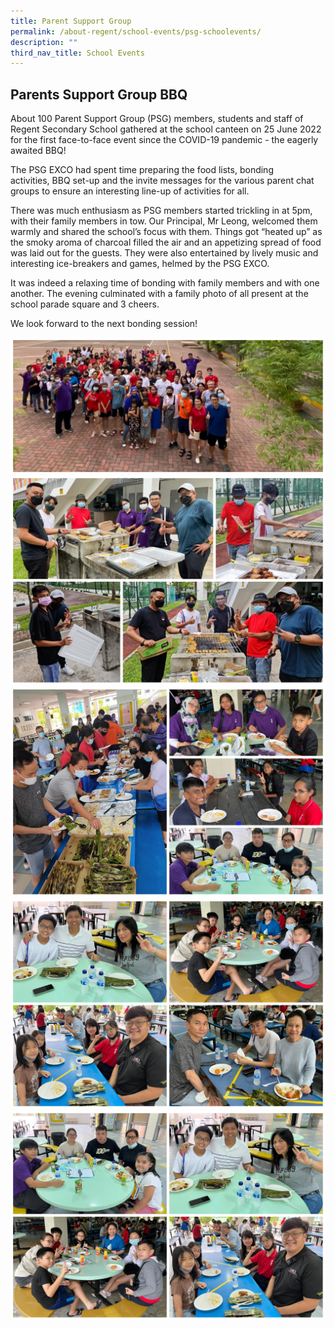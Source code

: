 ```yaml
---
title: Parent Support Group
permalink: /about-regent/school-events/psg-schoolevents/
description: ""
third_nav_title: School Events
---
```

## **Parents Support Group BBQ**

About 100 Parent Support Group (PSG) members, students and staff of Regent Secondary School gathered at the school canteen on 25 June 2022 for the first face-to-face event since the COVID-19 pandemic - the eagerly awaited BBQ!

The PSG EXCO had spent time preparing the food lists, bonding activities, BBQ set-up and the invite messages for the various parent chat groups to ensure an interesting line-up of activities for all.

There was much enthusiasm as PSG members started trickling in at 5pm, with their family members in tow. Our Principal, Mr Leong, welcomed them warmly and shared the school’s focus with them. Things got “heated up” as the smoky aroma of charcoal filled the air and an appetizing spread of food was laid out for the guests. They were also entertained by lively music and interesting ice-breakers and games, helmed by the PSG EXCO.

It was indeed a relaxing time of bonding with family members and with one another. The evening culminated with a family photo of all present at the school parade square and 3 cheers.

We look forward to the next bonding session!

![](/images/School%20Events/PSG/parentsuppgrpbbq2022-1.jpg)
![](/images/School%20Events/PSG/parentsuppgrpbbq2022-2.jpg)
![](/images/School%20Events/PSG/ParentSuppGrpBBQ2022-3.jpg)
![](/images/School%20Events/PSG/ParentSuppGrpBBQ2022-4.jpg)
![](/images/School%20Events/PSG/ParentSuppGrpBBQ2022-5.jpg)